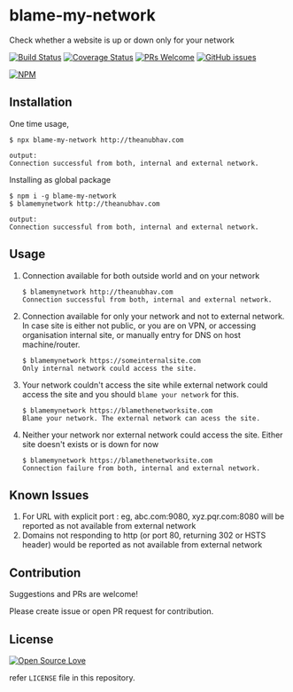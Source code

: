 # blame-my-network

Check whether a website is up or down only for your network

[![Build Status](https://travis-ci.org/anubhavsrivastava/blame-my-network.svg?branch=master)](https://travis-ci.org/anubhavsrivastava/blame-my-network)
[![Coverage Status](https://coveralls.io/repos/github/anubhavsrivastava/blame-my-network/badge.svg?branch=master)](https://coveralls.io/github/anubhavsrivastava/blame-my-network?branch=master)
[![PRs Welcome](https://img.shields.io/badge/PRs-welcome-brightgreen.svg?style=flat-square)](http://makeapullrequest.com)
[![GitHub issues](https://img.shields.io/github/issues/anubhavsrivastava/blame-my-network.svg?style=flat-square)](https://github.com/anubhavsrivastava/blame-my-network/issues)

[![NPM](https://nodei.co/npm/blame-my-network.png?downloads=true&stars=true)](https://nodei.co/npm/blame-my-network/)

## Installation

One time usage,

    $ npx blame-my-network http://theanubhav.com

    output:
    Connection successful from both, internal and external network.

Installing as global package

    $ npm i -g blame-my-network
    $ blamemynetwork http://theanubhav.com

    output:
    Connection successful from both, internal and external network.

## Usage

1.  Connection available for both outside world and on your network

        $ blamemynetwork http://theanubhav.com
        Connection successful from both, internal and external network.

2.  Connection available for only your network and not to external network. In case site is either not public, or you are on VPN, or accessing organisation internal site, or manually entry for DNS on host machine/router.

        $ blamemynetwork https://someinternalsite.com
        Only internal network could access the site.

3.  Your network couldn't access the site while external network could access the site and you should `blame your network` for this.

        $ blamemynetwork https://blamethenetworksite.com
        Blame your network. The external network can acess the site.

4.  Neither your network nor external network could access the site. Either site doesn't exists or is down for now

        $ blamemynetwork https://blamethenetworksite.com
        Connection failure from both, internal and external network.

## Known Issues

1. For URL with explicit port : eg, abc.com:9080, xyz.pqr.com:8080 will be reported as not available from external network
2. Domains not responding to http (or port 80, returning 302 or HSTS header) would be reported as not available from external network

## Contribution

Suggestions and PRs are welcome!

Please create issue or open PR request for contribution.

## License

[![Open Source Love](https://badges.frapsoft.com/os/mit/mit.svg?v=102)](LICENSE)

refer `LICENSE` file in this repository.
